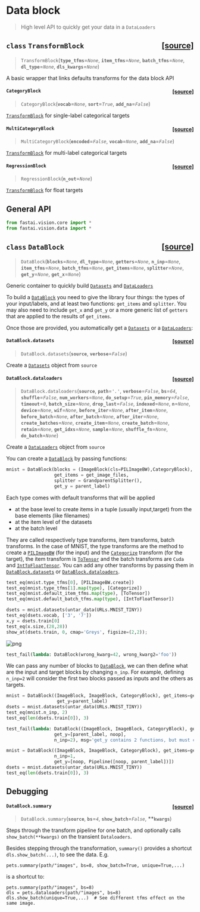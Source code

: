 # Data block
> High level API to quickly get your data in a `DataLoaders`



<h2 id="TransformBlock" class="doc_header"><code>class</code> <code>TransformBlock</code><a href="https://github.com/fastai/fastai/tree/master/fastai/data/block.py#L13" class="source_link" style="float:right">[source]</a></h2>

> <code>TransformBlock</code>(**`type_tfms`**=*`None`*, **`item_tfms`**=*`None`*, **`batch_tfms`**=*`None`*, **`dl_type`**=*`None`*, **`dls_kwargs`**=*`None`*)

A basic wrapper that links defaults transforms for the data block API



<h4 id="CategoryBlock" class="doc_header"><code>CategoryBlock</code><a href="https://github.com/fastai/fastai/tree/master/fastai/data/block.py#L22" class="source_link" style="float:right">[source]</a></h4>

> <code>CategoryBlock</code>(**`vocab`**=*`None`*, **`sort`**=*`True`*, **`add_na`**=*`False`*)

[`TransformBlock`](/data.block.html#TransformBlock) for single-label categorical targets



<h4 id="MultiCategoryBlock" class="doc_header"><code>MultiCategoryBlock</code><a href="https://github.com/fastai/fastai/tree/master/fastai/data/block.py#L27" class="source_link" style="float:right">[source]</a></h4>

> <code>MultiCategoryBlock</code>(**`encoded`**=*`False`*, **`vocab`**=*`None`*, **`add_na`**=*`False`*)

[`TransformBlock`](/data.block.html#TransformBlock) for multi-label categorical targets



<h4 id="RegressionBlock" class="doc_header"><code>RegressionBlock</code><a href="https://github.com/fastai/fastai/tree/master/fastai/data/block.py#L33" class="source_link" style="float:right">[source]</a></h4>

> <code>RegressionBlock</code>(**`n_out`**=*`None`*)

[`TransformBlock`](/data.block.html#TransformBlock) for float targets


## General API

```python
from fastai.vision.core import *
from fastai.vision.data import *
```


<h2 id="DataBlock" class="doc_header"><code>class</code> <code>DataBlock</code><a href="https://github.com/fastai/fastai/tree/master/fastai/data/block.py#L58" class="source_link" style="float:right">[source]</a></h2>

> <code>DataBlock</code>(**`blocks`**=*`None`*, **`dl_type`**=*`None`*, **`getters`**=*`None`*, **`n_inp`**=*`None`*, **`item_tfms`**=*`None`*, **`batch_tfms`**=*`None`*, **`get_items`**=*`None`*, **`splitter`**=*`None`*, **`get_y`**=*`None`*, **`get_x`**=*`None`*)

Generic container to quickly build [`Datasets`](/data.core.html#Datasets) and [`DataLoaders`](/data.core.html#DataLoaders)


To build a [`DataBlock`](/data.block.html#DataBlock) you need to give the library four things: the types of your input/labels, and at least two functions: `get_items` and `splitter`. You may also need to include `get_x` and `get_y` or a more generic list of `getters` that are applied to the results of `get_items`.

Once those are provided, you automatically get a [`Datasets`](/data.core.html#Datasets) or a [`DataLoaders`](/data.core.html#DataLoaders):


<h4 id="DataBlock.datasets" class="doc_header"><code>DataBlock.datasets</code><a href="https://github.com/fastai/fastai/tree/master/fastai/data/block.py#L105" class="source_link" style="float:right">[source]</a></h4>

> <code>DataBlock.datasets</code>(**`source`**, **`verbose`**=*`False`*)

Create a [`Datasets`](/data.core.html#Datasets) object from `source`



<h4 id="DataBlock.dataloaders" class="doc_header"><code>DataBlock.dataloaders</code><a href="https://github.com/fastai/fastai/tree/master/fastai/data/block.py#L112" class="source_link" style="float:right">[source]</a></h4>

> <code>DataBlock.dataloaders</code>(**`source`**, **`path`**=*`'.'`*, **`verbose`**=*`False`*, **`bs`**=*`64`*, **`shuffle`**=*`False`*, **`num_workers`**=*`None`*, **`do_setup`**=*`True`*, **`pin_memory`**=*`False`*, **`timeout`**=*`0`*, **`batch_size`**=*`None`*, **`drop_last`**=*`False`*, **`indexed`**=*`None`*, **`n`**=*`None`*, **`device`**=*`None`*, **`wif`**=*`None`*, **`before_iter`**=*`None`*, **`after_item`**=*`None`*, **`before_batch`**=*`None`*, **`after_batch`**=*`None`*, **`after_iter`**=*`None`*, **`create_batches`**=*`None`*, **`create_item`**=*`None`*, **`create_batch`**=*`None`*, **`retain`**=*`None`*, **`get_idxs`**=*`None`*, **`sample`**=*`None`*, **`shuffle_fn`**=*`None`*, **`do_batch`**=*`None`*)

Create a [`DataLoaders`](/data.core.html#DataLoaders) object from `source`


You can create a [`DataBlock`](/data.block.html#DataBlock) by passing functions:

```python
mnist = DataBlock(blocks = (ImageBlock(cls=PILImageBW),CategoryBlock),
                  get_items = get_image_files,
                  splitter = GrandparentSplitter(),
                  get_y = parent_label)
```

Each type comes with default transforms that will be applied
- at the base level to create items in a tuple (usually input,target) from the base elements (like filenames)
- at the item level of the datasets
- at the batch level

They are called respectively type transforms, item transforms, batch transforms. In the case of MNIST, the type transforms are the method to create a [`PILImageBW`](/vision.core.html#PILImageBW) (for the input) and the [`Categorize`](/data.transforms.html#Categorize) transform (for the target), the item transform is [`ToTensor`](/data.transforms.html#ToTensor) and the batch transforms are `Cuda` and [`IntToFloatTensor`](/data.transforms.html#IntToFloatTensor). You can add any other transforms by passing them in [`DataBlock.datasets`](/data.block.html#DataBlock.datasets) or [`DataBlock.dataloaders`](/data.block.html#DataBlock.dataloaders).

```python
test_eq(mnist.type_tfms[0], [PILImageBW.create])
test_eq(mnist.type_tfms[1].map(type), [Categorize])
test_eq(mnist.default_item_tfms.map(type), [ToTensor])
test_eq(mnist.default_batch_tfms.map(type), [IntToFloatTensor])
```

```python
dsets = mnist.datasets(untar_data(URLs.MNIST_TINY))
test_eq(dsets.vocab, ['3', '7'])
x,y = dsets.train[0]
test_eq(x.size,(28,28))
show_at(dsets.train, 0, cmap='Greys', figsize=(2,2));
```


![png](output_24_0.png)


```python
test_fail(lambda: DataBlock(wrong_kwarg=42, wrong_kwarg2='foo'))
```

We can pass any number of blocks to [`DataBlock`](/data.block.html#DataBlock), we can then define what are the input and target blocks by changing `n_inp`. For example, defining `n_inp=2` will consider the first two blocks passed as inputs and the others as targets. 

```python
mnist = DataBlock((ImageBlock, ImageBlock, CategoryBlock), get_items=get_image_files, splitter=GrandparentSplitter(),
                   get_y=parent_label)
dsets = mnist.datasets(untar_data(URLs.MNIST_TINY))
test_eq(mnist.n_inp, 2)
test_eq(len(dsets.train[0]), 3)
```

```python
test_fail(lambda: DataBlock((ImageBlock, ImageBlock, CategoryBlock), get_items=get_image_files, splitter=GrandparentSplitter(),
                  get_y=[parent_label, noop],
                  n_inp=2), msg='get_y contains 2 functions, but must contain 1 (one for each output)')
```

```python
mnist = DataBlock((ImageBlock, ImageBlock, CategoryBlock), get_items=get_image_files, splitter=GrandparentSplitter(),
                  n_inp=1,
                  get_y=[noop, Pipeline([noop, parent_label])])
dsets = mnist.datasets(untar_data(URLs.MNIST_TINY))
test_eq(len(dsets.train[0]), 3)
```

## Debugging


<h4 id="DataBlock.summary" class="doc_header"><code>DataBlock.summary</code><a href="https://github.com/fastai/fastai/tree/master/fastai/data/block.py#L156" class="source_link" style="float:right">[source]</a></h4>

> <code>DataBlock.summary</code>(**`source`**, **`bs`**=*`4`*, **`show_batch`**=*`False`*, **\*\*`kwargs`**)

Steps through the transform pipeline for one batch, and optionally calls `show_batch(**kwargs)` on the transient `Dataloaders`.


Besides stepping through the transformation, `summary()`  provides a shortcut `dls.show_batch(...)`, to see the data.  E.g.

```
pets.summary(path/"images", bs=8, show_batch=True, unique=True,...)
```

is a shortcut to:
```
pets.summary(path/"images", bs=8)
dls = pets.dataloaders(path/"images", bs=8)
dls.show_batch(unique=True,...)  # See different tfms effect on the same image.
```
